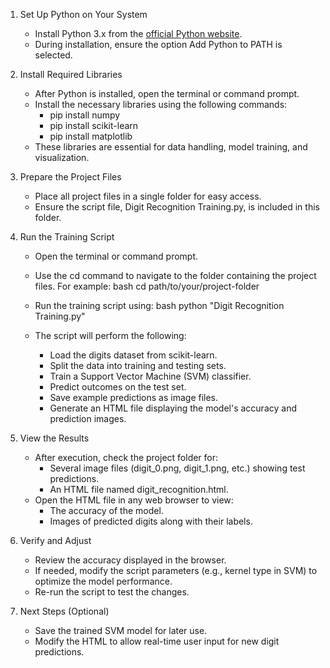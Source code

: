 
1. Set Up Python on Your System  
   - Install Python 3.x from the [official Python website](https://www.python.org/).  
   - During installation, ensure the option Add Python to PATH is selected.  

2. Install Required Libraries  
   - After Python is installed, open the terminal or command prompt.  
   - Install the necessary libraries using the following commands:
     - pip install numpy
     - pip install scikit-learn
     - pip install matplotlib
   - These libraries are essential for data handling, model training, and visualization.

3. Prepare the Project Files  
   - Place all project files in a single folder for easy access.
   - Ensure the script file, Digit Recognition Training.py, is included in this folder.

4. Run the Training Script  
   - Open the terminal or command prompt.  
   - Use the cd command to navigate to the folder containing the project files. For example:
     bash
     cd path/to/your/project-folder
     
   - Run the training script using:
     bash
     python "Digit Recognition Training.py"
     
   - The script will perform the following:
     - Load the digits dataset from scikit-learn.
     - Split the data into training and testing sets.
     - Train a Support Vector Machine (SVM) classifier.
     - Predict outcomes on the test set.
     - Save example predictions as image files.
     - Generate an HTML file displaying the model's accuracy and prediction images.

5. View the Results  
   - After execution, check the project folder for:
     - Several image files (digit_0.png, digit_1.png, etc.) showing test predictions.
     - An HTML file named digit_recognition.html.
   - Open the HTML file in any web browser to view:
     - The accuracy of the model.
     - Images of predicted digits along with their labels.

6. Verify and Adjust
   - Review the accuracy displayed in the browser.  
   - If needed, modify the script parameters (e.g., kernel type in SVM) to optimize the model performance.  
   - Re-run the script to test the changes.

7. Next Steps (Optional)  
   - Save the trained SVM model for later use.
   - Modify the HTML to allow real-time user input for new digit predictions.

